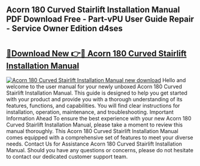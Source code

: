 ## Acorn 180 Curved Stairlift Installation Manual PDF Download Free - Part-vPU User Guide Repair - Service Owner Edition d4ses

# <h2><a href="http://bc19870.oget.top/?id=Acorn+180+Curved+Stairlift+Installation+Manual">🔗Download New 👉🔴 Acorn 180 Curved Stairlift Installation Manual</a></h2>

[![Acorn 180 Curved Stairlift Installation Manual new download](https://i.imgur.com/5g1atiW.png)](http://bc19870.oget.top/?id=Acorn+180+Curved+Stairlift+Installation+Manual)
Hello and welcome to the user manual for your newly unboxed Acorn 180 Curved Stairlift Installation Manual. This guide is designed to help you get started with your product and provide you with a thorough understanding of its features, functions, and capabilities. You will find clear instructions for installation, operation, maintenance, and troubleshooting. Important Information Ahead To ensure the best experience with your new Acorn 180 Curved Stairlift Installation Manual, please take a moment to review this manual thoroughly. This Acorn 180 Curved Stairlift Installation Manual comes equipped with a comprehensive set of features to meet your diverse needs. Contact Us for Assistance Acorn 180 Curved Stairlift Installation Manual. Should you have any questions or concerns, please do not hesitate to contact our dedicated customer support team.

